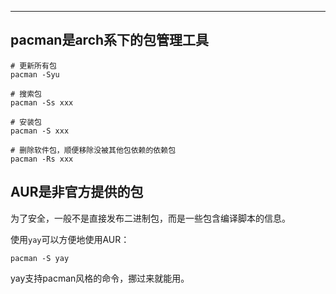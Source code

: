 

---

## pacman是arch系下的包管理工具



```
# 更新所有包
pacman -Syu

# 搜索包
pacman -Ss xxx

# 安装包
pacman -S xxx

# 删除软件包，顺便移除没被其他包依赖的依赖包
pacman -Rs xxx
```

## AUR是非官方提供的包

为了安全，一般不是直接发布二进制包，而是一些包含编译脚本的信息。

使用`yay`可以方便地使用AUR：

```
pacman -S yay
```

yay支持pacman风格的命令，挪过来就能用。

